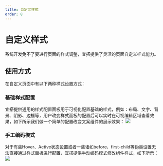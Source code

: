 ```yaml
---
title: 自定义样式
order: 8
---
```

# 自定义样式
系统开发免不了要进行页面的样式调整，宜搭提供了灵活的页面自定义样式能力。

## 使用方式
在自定义页面中有以下两种样式设置方式：
### 基础样式配置
宜搭提供通用的样式配置面板用于可视化配置基础的样式，例如：布局、文字、背景、阴影、边框等，用户改变样式面板的配置后可以实时在可视编辑区域查看效果，如下所示我们做一个简单的配置改变文案组件的展示效果：
![](https://img.alicdn.com/imgextra/i2/O1CN01hZIt6F1yWtck9KaSA_!!6000000006587-2-tps-3582-2020.png)

### 手工编码模式
对于有些Hover、Active状态设置或者一些诸如before、first-child等伪类设置无法直接通过样式面板进行配置，宜搭提供手动编码模式修改组件样式，如下所示：
![](https://img.alicdn.com/imgextra/i4/O1CN01LA2quR1rneo5HO8SQ_!!6000000005676-2-tps-3582-2016.png)
